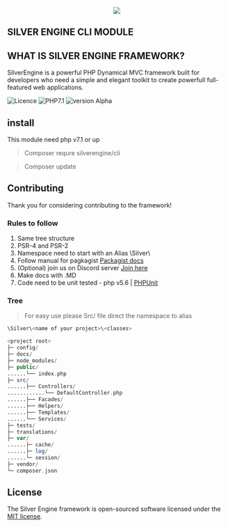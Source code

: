 

<p align="center"><img src="https://thumb.ibb.co/fDOcRG/goodone.jpg"></p>

## SILVER ENGINE CLI MODULE

## WHAT IS SILVER ENGINE FRAMEWORK?

SilverEngine is a powerful PHP Dynamical MVC framework built for developers who need a simple and elegant toolkit to create powerfull full-featured web applications.

![Licence](https://img.shields.io/badge/Licence-MIT-green.svg)
![PHP7.1](https://img.shields.io/badge/php-7.1-blue.svg)
![version Alpha](https://img.shields.io/badge/Alpha-V1.0.4-green.svg)


## install

This module need php v7.1 or up

> Composer requre silverengine/cli

> Composer update


## Contributing

Thank you for considering contributing to the framework!

### Rules to follow

1. Same tree structure
2. PSR-4 and PSR-2 
3. Namespace need to start with an Alias \Silver\
4. Follow manual for pagkagist  [Packagist docs](https://packagist.org/)
5. (Optional) join us on Discord server [Join here](https://discord.gg/cwMygSP)
5. Make docs with .MD
6. Code need to be unit tested - php v5.6 |  [PHPUnit](https://phpunit.de/index.html)


### Tree
> For easy use please Src/ file direct the namespace to alias 
```php 
\Silver\<name of your project>\<classes>
```

```php
<project root>
├─ config/
├─ docs/
├─ node_modules/
├─ public/
......└── index.php
├─ src/
......├── Controllers/
............└── DefaultController.php
......├── Facades/
......├── Helpers/
......├── Templates/
......└── Services/
├─ tests/
├─ translations/
├─ var/
......├─ cache/
......├─ log/
......└─ session/
├─ vendor/
└─ composer.json
```

## License

The Silver Engine framework is open-sourced software licensed under the [MIT license](http://opensource.org/licenses/MIT).

